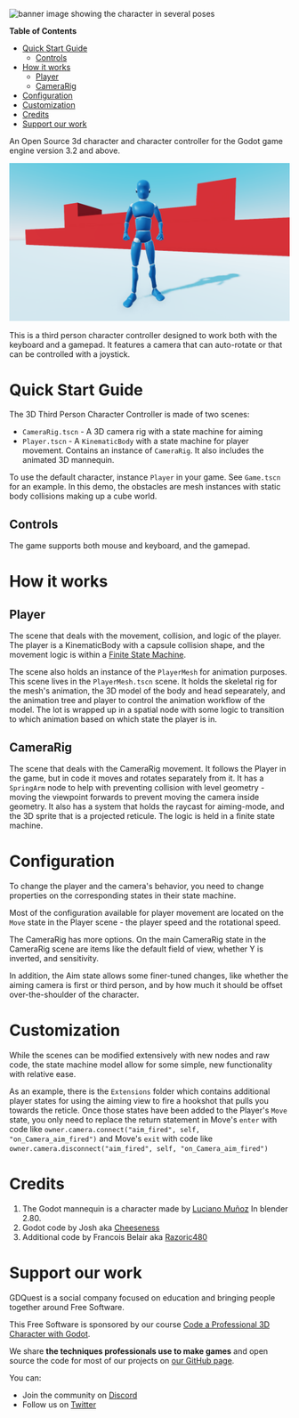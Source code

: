 ![banner image showing the character in several poses](https://repository-images.githubusercontent.com/199621943/d1716f00-1fe7-11ea-9d26-88ac15f865c7)

<!-- markdown-toc start - Don't edit this section. Run M-x markdown-toc-refresh-toc -->
**Table of Contents**

- [Quick Start Guide](#quick-start-guide)
    - [Controls](#controls)
- [How it works](#how-it-works)
    - [Player](#player)
    - [CameraRig](#camera)
- [Configuration](#configuration)
- [Customization](#customization)
- [Credits](#credits)
- [Support our work](#support-our-work)

<!-- markdown-toc end -->

An Open Source 3d character and character controller for the Godot game engine version 3.2 and above.

![The mannequin in-game](./assets/screenshots/mannequiny-0.2.png)


This is a third person character controller designed to work both with the keyboard and a gamepad. It features a camera that can auto-rotate or that can be controlled with a joystick.

# Quick Start Guide #

The 3D Third Person Character Controller is made of two scenes:

* `CameraRig.tscn` - A 3D camera rig with a state machine for aiming
* `Player.tscn` - A `KinematicBody` with a state machine for player movement. Contains an instance of `CameraRig`. It also includes the animated 3D mannequin.

To use the default character, instance `Player` in your game. See `Game.tscn` for an example. In this demo, the obstacles are mesh instances with static body collisions making up a cube world.

## Controls ##

The game supports both mouse and keyboard, and the gamepad.

# How it works #

## Player ##

The scene that deals with the movement, collision, and logic of the player. The player is a KinematicBody with a capsule collision shape, and the movement logic is within a [Finite State Machine](http://gameprogrammingpatterns.com/state.html).

The scene also holds an instance of the `PlayerMesh` for animation purposes. This scene lives in the `PlayerMesh.tscn` scene. It holds the skeletal rig for the mesh's animation, the 3D model of the body and head sepearately, and the animation tree and player to control the animation workflow of the model. The lot is wrapped up in a spatial node with some logic to transition to which animation based on which state the player is in.

## CameraRig ##

The scene that deals with the CameraRig movement. It follows the Player in the game, but in code it moves and rotates separately from it. It has a `SpringArm` node to help with preventing collision with level geometry - moving the viewpoint forwards to prevent moving the camera inside geometry. It also has a system that holds the raycast for aiming-mode, and the 3D sprite that is a projected reticule. The logic is held in a finite state machine.

# Configuration #

To change the player and the camera's behavior, you need to change properties on the corresponding states in their state machine.

Most of the configuration available for player movement are located on the `Move` state in the Player scene - the player speed and the rotational speed.

The CameraRig has more options. On the main CameraRig state in the CameraRig scene are items like the default field of view, whether Y is inverted, and sensitivity.

In addition, the Aim state allows some finer-tuned changes, like whether the aiming camera is first or third person, and by how much it should be offset over-the-shoulder of the character.

# Customization #

While the scenes can be modified extensively with new nodes and raw code, the state machine model allow for some simple, new functionality with relative ease.

As an example, there is the `Extensions` folder which contains additional player states for using the aiming view to fire a hookshot that pulls you towards the reticle. Once those states have been added to the Player's `Move` state, you only need to replace the return statement in Move's `enter` with code like `owner.camera.connect("aim_fired", self, "on_Camera_aim_fired")` and Move's `exit` with code like `owner.camera.disconnect("aim_fired", self, "on_Camera_aim_fired")`

# Credits #

1. The Godot mannequin is a character made by [Luciano Muñoz](https://twitter.com/lucianomunoz_) In blender 2.80.
1. Godot code by Josh aka [Cheeseness](https://twitter.com/ValiantCheese)
1. Additional code by Francois Belair aka [Razoric480](https://twitter.com/Razoric480)

# Support our work #

GDQuest is a social company focused on education and bringing people together around Free Software. 

This Free Software is sponsored by our course [Code a Professional 3D Character with Godot](https://gdquest.mavenseed.com/courses/code-a-professional-3d-character-with-godot).

We share **the techniques professionals use to make games** and open source the code for most of our projects on [our GitHub page](https://github.com/GDquest/).

You can:

- Join the community on [Discord](https://discord.gg/dKUX7m3)
- Follow us on [Twitter](https://twitter.com/NathanGDQuest)

